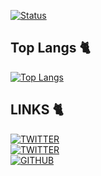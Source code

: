 [![Status](https://github-readme-stats.vercel.app/api?username=kok3shidoll&count_private=true&show_icons=true)](https://github.com/kok3shidoll) 

## Top Langs 🐈
[![Top Langs](https://github-readme-stats.vercel.app/api/top-langs/?username=kok3shidoll&layout=compact&theme=midnight-purple)](https://github.com/kok3shidoll) 

## LINKS 🐈
[![TWITTER](https://img.shields.io/twitter/follow/dora2ios?label=Twitter&logo=twitter&style=flat)](https://www.twitter.com/dora2ios)  
[![TWITTER](https://img.shields.io/twitter/follow/kok3shidoll?label=Twitter&logo=twitter&style=flat)](https://www.twitter.com/kok3shidoll)  
[![GITHUB](https://img.shields.io/github/followers/kok3shidoll?label=GitHub&logo=github&style=flat)](https://github.com/kok3shidoll)  
